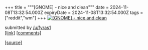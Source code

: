 +++
title = """[GNOME] - nice and clean"""
date = 2024-11-08T13:32:54.000Z
expiryDate = 2024-11-08T13:32:54.000Z
tags = ["reddit","wm"]
+++
[![[GNOME] - nice and clean](https://a.thumbs.redditmedia.com/F16aTiD9Vm8_APhvdaMsu5b1NeQKKg9pM-TJj7C0Ea8.jpg "[GNOME] - nice and clean")](https://www.reddit.com/r/unixporn/comments/1gmilvi/gnome_nice_and_clean/)

submitted by [/u/fyras1](https://www.reddit.com/user/fyras1)  
[\[link\]](https://www.reddit.com/gallery/1gmilvi) [\[comments\]](https://www.reddit.com/r/unixporn/comments/1gmilvi/gnome_nice_and_clean/)

[[source]](https://www.reddit.com/r/unixporn/comments/1gmilvi/gnome_nice_and_clean/)
